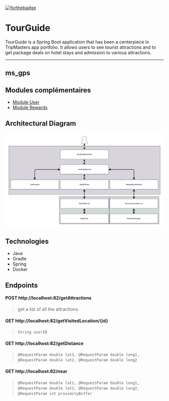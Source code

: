 [![forthebadge](https://forthebadge.com/images/badges/made-with-java.svg)](https://forthebadge.com) 

# TourGuide
TourGuide is a Spring Boot application that has been a centerpiece in TripMasters app portfolio. It allows users to see tourist attractions and to get package deals on hotel stays and admission to various attractions.
***
## ms_gps
## Modules complémentaires
- [Module User](https://github.com/gwnll/ms_user)
- [Module Rewards](https://github.com/gwnll/ms_rewards)
## Architectural Diagram
![alt text](https://github.com/gwnll/ms_user/blob/main/diagramme_architecture.png?raw=true)
## Technologies
- Java
- Gradle
- Spring 
- Docker
## Endpoints
#### POST http://localhost:82/getAttractions
> get a list of all the attractions.
#### GET http://localhost:82/getVisitedLocation/{id}
> ``String userID``
#### GET http://localhost:82/getDistance
>  ``@RequestParam double lat1, @RequestParam double long1, @RequestParam double lat2, @RequestParam double long2``
#### GET http://localhost:82/near
>  ``@RequestParam double lat1, @RequestParam double long1, @RequestParam double lat2, @RequestParam double long2, @RequestParam int proximityBuffer``

